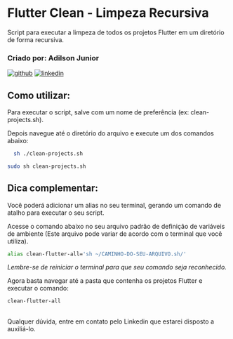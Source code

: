 # Flutter Clean - Limpeza Recursiva

Script para executar a limpeza de todos os projetos Flutter em um diretório de forma recursiva.

### Criado por: Adilson Junior
[![github](https://img.shields.io/badge/GitHub-100000?style=for-the-badge&logo=github&logoColor=white)](https://github.com/adilsonjuniordev)
[![linkedin](https://img.shields.io/badge/linkedin-0A66C2?style=for-the-badge&logo=linkedin&logoColor=white)](https://www.linkedin.com/in/adilsonjuniordev/)

## Como utilizar:

Para executar o script, salve com um nome de preferência (ex: clean-projects.sh).

Depois navegue até o diretório do arquivo e execute um dos comandos abaixo:

```bash
  sh ./clean-projects.sh
```

```bash
sudo sh clean-projects.sh
```

## Dica complementar:
Você poderá adicionar um alias no seu terminal, gerando um comando de atalho para executar o seu script.

Acesse o comando abaixo no seu arquivo padrão de definição de variáveis de ambiente (Este arquivo pode variar de acordo com o terminal que você utiliza).

```bash
alias clean-flutter-all='sh ~/CAMINHO-DO-SEU-ARQUIVO.sh/'
```
_Lembre-se de reiniciar o terminal para que seu comando seja reconhecido._

Agora basta navegar até a pasta que contenha os projetos Flutter e executar o comando:

```bash
clean-flutter-all
```

##

Qualquer dúvida, entre em contato pelo Linkedin que estarei disposto a auxiliá-lo.
